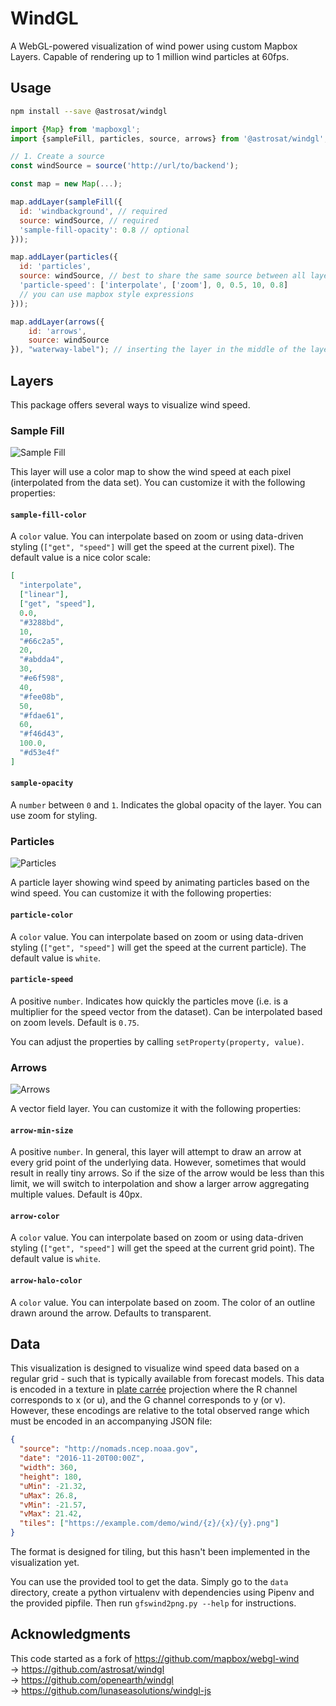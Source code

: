 # WindGL

A WebGL-powered visualization of wind power using custom Mapbox Layers.
Capable of rendering up to 1 million wind particles at 60fps.

## Usage

```sh
npm install --save @astrosat/windgl
```

```javascript
import {Map} from 'mapboxgl';
import {sampleFill, particles, source, arrows} from '@astrosat/windgl';

// 1. Create a source
const windSource = source('http://url/to/backend');

const map = new Map(...);

map.addLayer(sampleFill({
  id: 'windbackground', // required
  source: windSource, // required
  'sample-fill-opacity': 0.8 // optional
}));

map.addLayer(particles({
  id: 'particles',
  source: windSource, // best to share the same source between all layers
  'particle-speed': ['interpolate', ['zoom'], 0, 0.5, 10, 0.8]
  // you can use mapbox style expressions
}));

map.addLayer(arrows({
    id: 'arrows',
    source: windSource
}), "waterway-label"); // inserting the layer in the middle of the layer stack is supported
```

## Layers

This package offers several ways to visualize wind speed.

### Sample Fill

![Sample Fill](./docs/random/sampleFill.png)

This layer will use a color map to show the wind speed at each pixel (interpolated from the data set). You can customize it with the following properties:

#### `sample-fill-color`

A `color` value. You can interpolate based on zoom or using data-driven styling (`["get", "speed"]` will get the speed at the current pixel). The default value is a nice color scale:

```json
[
  "interpolate",
  ["linear"],
  ["get", "speed"],
  0.0,
  "#3288bd",
  10,
  "#66c2a5",
  20,
  "#abdda4",
  30,
  "#e6f598",
  40,
  "#fee08b",
  50,
  "#fdae61",
  60,
  "#f46d43",
  100.0,
  "#d53e4f"
]
```

#### `sample-opacity`

A `number` between `0` and `1`. Indicates the global opacity of the layer. You can use zoom for styling.

### Particles

![Particles](./docs/random/particles.png)

A particle layer showing wind speed by animating particles based on the wind speed. You can customize it with the following properties:

#### `particle-color`

A `color` value. You can interpolate based on zoom or using data-driven styling (`["get", "speed"]` will get the speed at the current particle). The default value is `white`.

#### `particle-speed`

A positive `number`. Indicates how quickly the particles move (i.e. is a multiplier for the speed vector from the dataset). Can be interpolated based on zoom levels. Default is `0.75`.

You can adjust the properties by calling `setProperty(property, value)`.

### Arrows

![Arrows](./docs/random/arrows.png)

A vector field layer. You can customize it with the following properties:

#### `arrow-min-size`

A positive `number`. In general, this layer will attempt to draw an arrow at every grid point of the underlying data. However, sometimes that would result in really tiny arrows. So if the size of the arrow would be less than this limit, we will switch to interpolation and show a larger arrow aggregating multiple values. Default is 40px.

#### `arrow-color`

A `color` value. You can interpolate based on zoom or using data-driven styling (`["get", "speed"]` will get the speed at the current grid point). The default value is `white`.

#### `arrow-halo-color`

A `color` value. You can interpolate based on zoom. The color of an outline drawn around the arrow. Defaults to transparent.

## Data

This visualization is designed to visualize wind speed data based on a regular grid - such that is typically available from forecast models. This data is encoded in a texture in [plate carrée](https://en.wikipedia.org/wiki/Equirectangular_projection) projection where the R channel corresponds to x (or u), and the G channel corresponds to y (or v). However, these encodings are relative to the total observed range which must be encoded in an accompanying JSON file:

```json
{
  "source": "http://nomads.ncep.noaa.gov",
  "date": "2016-11-20T00:00Z",
  "width": 360,
  "height": 180,
  "uMin": -21.32,
  "uMax": 26.8,
  "vMin": -21.57,
  "vMax": 21.42,
  "tiles": ["https://example.com/demo/wind/{z}/{x}/{y}.png"]
}
```

The format is designed for tiling, but this hasn't been implemented in the visualization yet.

You can use the provided tool to get the data. Simply go to the `data` directory, create a python virtualenv with dependencies using Pipenv and the provided pipfile. Then run `gfswind2png.py --help` for instructions.

## Acknowledgments

This code started as a fork of https://github.com/mapbox/webgl-wind  
 -> https://github.com/astrosat/windgl  
 -> https://github.com/openearth/windgl  
 -> https://github.com/lunaseasolutions/windgl-js  
